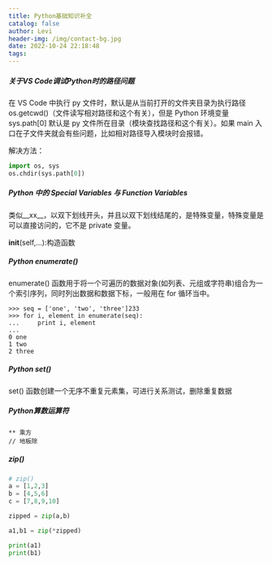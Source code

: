 ```yaml
---
title: Python基础知识补全
catalog: false
author: Levi
header-img: /img/contact-bg.jpg
date: 2022-10-24 22:18:48
tags:
---
```



##### 关于VS Code调试Python时的路径问题

在 VS Code 中执行 py 文件时，默认是从当前打开的文件夹目录为执行路径 os.getcwd()（文件读写相对路径和这个有关），但是 Python 环境变量 sys.path[0] 默认是 py 文件所在目录（模块查找路径和这个有关）。如果 main 入口在子文件夹就会有些问题，比如相对路径导入模块时会报错。

解决方法：

```py
import os, sys
os.chdir(sys.path[0])
```

##### Python 中的 Special Variables 与 Function Variables

类似__xx__，以双下划线开头，并且以双下划线结尾的，是特殊变量，特殊变量是可以直接访问的，它不是 private 变量。

__init__(self,…):构造函数

##### Python enumerate()

enumerate() 函数用于将一个可遍历的数据对象(如列表、元组或字符串)组合为一个索引序列，同时列出数据和数据下标，一般用在 for 循环当中。

```
>>> seq = ['one', 'two', 'three']233
>>> for i, element in enumerate(seq):
...     print i, element
...
0 one
1 two
2 three
```

##### Python set()
set() 函数创建一个无序不重复元素集，可进行关系测试，删除重复数据

##### Python算数运算符

```
** 乘方
// 地板除
```

##### zip()

``` py
# zip()
a = [1,2,3]
b = [4,5,6]
c = [7,8,9,10]

zipped = zip(a,b)

a1,b1 = zip(*zipped)

print(a1)
print(b1)
```